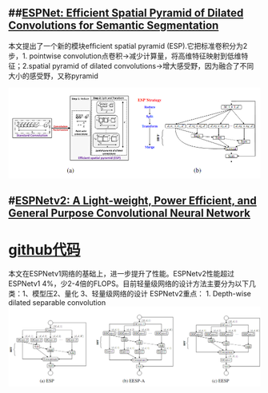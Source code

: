 ##[ESPNet: Efficient Spatial Pyramid of Dilated Convolutions for Semantic Segmentation](https://arxiv.org/pdf/1803.06815.pdf)
-  
本文提出了一个新的模块efﬁcient spatial pyramid (ESP).它把标准卷积分为2步，1. pointwise convolution点卷积->减少计算量，将高维特征映射到低维特征；2.spatial pyramid of dilated convolutions->增大感受野，因为融合了不同大小的感受野，又称pyramid
  
![](https://github.com/renchenliang/daily-paper-computer-vision/blob/master/light-weight/image/QQ%E5%9B%BE%E7%89%8720190614154357.png)


#[ESPNetv2: A Light-weight, Power Efficient, and General Purpose Convolutional Neural Network](https://arxiv.org/abs/1811.11431)
-
  [github代码](https://github.com/sacmehta/ESPNetv2) <br>
   =
   本文在ESPNetv1网络的基础上，进一步提升了性能。ESPNetv2性能超过ESPNetv1 4%，少2-4倍的FLOPS。目前轻量级网络的设计方法主要分为以下几类：1、模型压2、量化  3、轻量级网络的设计
    ESPNetv2重点：
    1. Depth-wise dilated separable convolution
    ![](https://github.com/renchenliang/daily-paper-computer-vision/blob/master/light-weight/image/QQ%E5%9B%BE%E7%89%8720190614140458.png)
